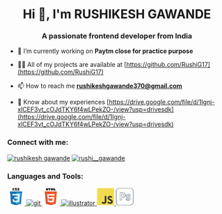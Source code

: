 <h1 align="center">Hi 👋, I'm RUSHIKESH GAWANDE</h1>
<h3 align="center">A passionate frontend developer from India</h3>

- 🔭 I’m currently working on **Paytm close for practice purpose**

- 👨‍💻 All of my projects are available at [https://github.com/RushiG17](https://github.com/RushiG17)

- 📫 How to reach me **rushikeshgawande370@gmail.com**

- 📄 Know about my experiences [https://drive.google.com/file/d/1Ignj-xlCEF3vt_cOJdTKY6f4wLPekZO-/view?usp=drivesdk](https://drive.google.com/file/d/1Ignj-xlCEF3vt_cOJdTKY6f4wLPekZO-/view?usp=drivesdk)

<h3 align="left">Connect with me:</h3>
<p align="left">
<a href="https://linkedin.com/in/rushikesh gawande" target="blank"><img align="center" src="https://raw.githubusercontent.com/rahuldkjain/github-profile-readme-generator/master/src/images/icons/Social/linked-in-alt.svg" alt="rushikesh gawande" height="30" width="40" /></a>
<a href="https://instagram.com/rushi__gawande" target="blank"><img align="center" src="https://raw.githubusercontent.com/rahuldkjain/github-profile-readme-generator/master/src/images/icons/Social/instagram.svg" alt="rushi__gawande" height="30" width="40" /></a>
</p>

<h3 align="left">Languages and Tools:</h3>
<p align="left"> <a href="https://www.w3schools.com/css/" target="_blank" rel="noreferrer"> <img src="https://raw.githubusercontent.com/devicons/devicon/master/icons/css3/css3-original-wordmark.svg" alt="css3" width="40" height="40"/> </a> <a href="https://git-scm.com/" target="_blank" rel="noreferrer"> <img src="https://www.vectorlogo.zone/logos/git-scm/git-scm-icon.svg" alt="git" width="40" height="40"/> </a> <a href="https://www.w3.org/html/" target="_blank" rel="noreferrer"> <img src="https://raw.githubusercontent.com/devicons/devicon/master/icons/html5/html5-original-wordmark.svg" alt="html5" width="40" height="40"/> </a> <a href="https://www.adobe.com/in/products/illustrator.html" target="_blank" rel="noreferrer"> <img src="https://www.vectorlogo.zone/logos/adobe_illustrator/adobe_illustrator-icon.svg" alt="illustrator" width="40" height="40"/> </a> <a href="https://developer.mozilla.org/en-US/docs/Web/JavaScript" target="_blank" rel="noreferrer"> <img src="https://raw.githubusercontent.com/devicons/devicon/master/icons/javascript/javascript-original.svg" alt="javascript" width="40" height="40"/> </a> <a href="https://www.photoshop.com/en" target="_blank" rel="noreferrer"> <img src="https://raw.githubusercontent.com/devicons/devicon/master/icons/photoshop/photoshop-line.svg" alt="photoshop" width="40" height="40"/> </a> </p>

